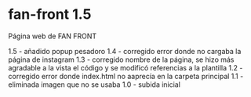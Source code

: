 # fan-front 1.5
Página web de FAN FRONT

1.5 - añadido popup pesadoro
1.4 - corregido error donde no cargaba la página de instagram
1.3 - corregido nombre de la página, se hizo más agradable a la vista el código y se modificó referencias a la plantilla
1.2 - corregido error donde index.html no aaprecía en la carpeta principal
1.1 - eliminada imagen que no se usaba
1.0 - subida inicial
